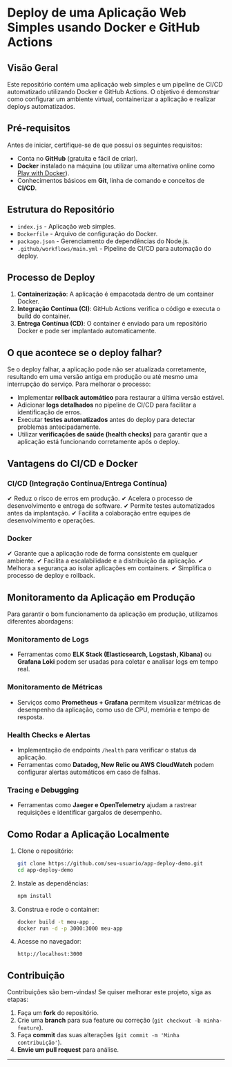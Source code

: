 # Deploy de uma Aplicação Web Simples usando Docker e GitHub Actions

## Visão Geral
Este repositório contém uma aplicação web simples e um pipeline de CI/CD automatizado utilizando Docker e GitHub Actions. O objetivo é demonstrar como configurar um ambiente virtual, containerizar a aplicação e realizar deploys automatizados.

## Pré-requisitos
Antes de iniciar, certifique-se de que possui os seguintes requisitos:
- Conta no **GitHub** (gratuita e fácil de criar).
- **Docker** instalado na máquina (ou utilizar uma alternativa online como [Play with Docker](https://labs.play-with-docker.com/)).
- Conhecimentos básicos em **Git**, linha de comando e conceitos de **CI/CD**.

## Estrutura do Repositório
- `index.js` - Aplicação web simples.
- `Dockerfile` - Arquivo de configuração do Docker.
- `package.json` - Gerenciamento de dependências do Node.js.
- `.github/workflows/main.yml` - Pipeline de CI/CD para automação do deploy.

## Processo de Deploy
1. **Containerização**: A aplicação é empacotada dentro de um container Docker.
2. **Integração Contínua (CI)**: GitHub Actions verifica o código e executa o build do container.
3. **Entrega Contínua (CD)**: O container é enviado para um repositório Docker e pode ser implantado automaticamente.

## O que acontece se o deploy falhar?
Se o deploy falhar, a aplicação pode não ser atualizada corretamente, resultando em uma versão antiga em produção ou até mesmo uma interrupção do serviço. Para melhorar o processo:
- Implementar **rollback automático** para restaurar a última versão estável.
- Adicionar **logs detalhados** no pipeline de CI/CD para facilitar a identificação de erros.
- Executar **testes automatizados** antes do deploy para detectar problemas antecipadamente.
- Utilizar **verificações de saúde (health checks)** para garantir que a aplicação está funcionando corretamente após o deploy.

## Vantagens do CI/CD e Docker
### CI/CD (Integração Contínua/Entrega Contínua)
✔ Reduz o risco de erros em produção.
✔ Acelera o processo de desenvolvimento e entrega de software.
✔ Permite testes automatizados antes da implantação.
✔ Facilita a colaboração entre equipes de desenvolvimento e operações.

### Docker
✔ Garante que a aplicação rode de forma consistente em qualquer ambiente.
✔ Facilita a escalabilidade e a distribuição da aplicação.
✔ Melhora a segurança ao isolar aplicações em containers.
✔ Simplifica o processo de deploy e rollback.

## Monitoramento da Aplicação em Produção
Para garantir o bom funcionamento da aplicação em produção, utilizamos diferentes abordagens:
### Monitoramento de Logs
- Ferramentas como **ELK Stack (Elasticsearch, Logstash, Kibana)** ou **Grafana Loki** podem ser usadas para coletar e analisar logs em tempo real.

### Monitoramento de Métricas
- Serviços como **Prometheus + Grafana** permitem visualizar métricas de desempenho da aplicação, como uso de CPU, memória e tempo de resposta.

### Health Checks e Alertas
- Implementação de endpoints `/health` para verificar o status da aplicação.
- Ferramentas como **Datadog, New Relic ou AWS CloudWatch** podem configurar alertas automáticos em caso de falhas.

### Tracing e Debugging
- Ferramentas como **Jaeger e OpenTelemetry** ajudam a rastrear requisições e identificar gargalos de desempenho.

## Como Rodar a Aplicação Localmente
1. Clone o repositório:
   ```bash
   git clone https://github.com/seu-usuario/app-deploy-demo.git
   cd app-deploy-demo
   ```
2. Instale as dependências:
   ```bash
   npm install
   ```
3. Construa e rode o container:
   ```bash
   docker build -t meu-app .
   docker run -d -p 3000:3000 meu-app
   ```
4. Acesse no navegador:
   ```
   http://localhost:3000
   ```

## Contribuição
Contribuições são bem-vindas! Se quiser melhorar este projeto, siga as etapas:
1. Faça um **fork** do repositório.
2. Crie uma **branch** para sua feature ou correção (`git checkout -b minha-feature`).
3. Faça **commit** das suas alterações (`git commit -m 'Minha contribuição'`).
4. **Envie um pull request** para análise.

---
